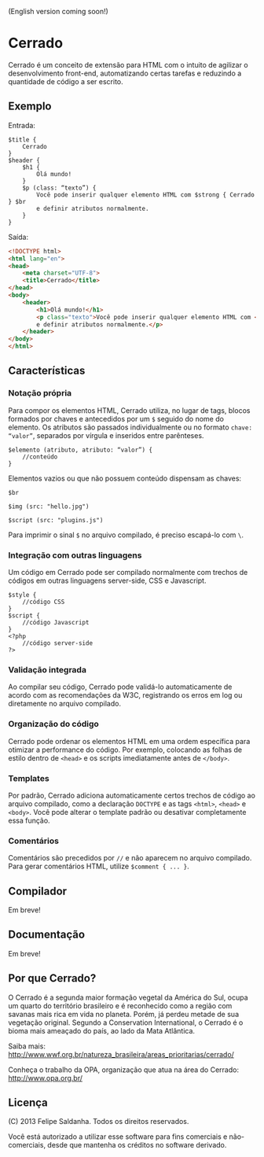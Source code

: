 (English version coming soon!)

Cerrado
=======

Cerrado é um conceito de extensão para HTML com o intuito de agilizar o desenvolvimento front-end, automatizando certas tarefas e reduzindo a quantidade de código a ser escrito.

Exemplo
-------

Entrada:

	$title {
		Cerrado
	}
	$header {
		$h1 {
			Olá mundo!
		}
		$p (class: “texto”) {
			Você pode inserir qualquer elemento HTML com $strong { Cerrado } $br
			e definir atributos normalmente.
		}
	}

Saída:

```html
<!DOCTYPE html>
<html lang="en">
<head>
	<meta charset="UTF-8">
	<title>Cerrado</title>
</head>
<body>
	<header>
		<h1>Olá mundo!</h1>
		<p class="texto">Você pode inserir qualquer elemento HTML com <strong>Cerrado</strong><br>
		e definir atributos normalmente.</p>
	</header>
</body>
</html>
```
	
Características
---------------

### Notação própria

Para compor os elementos HTML, Cerrado utiliza, no lugar de tags, blocos formados por chaves e antecedidos por um `$` seguido do nome do elemento. Os atributos são passados individualmente ou no formato `chave: “valor”`, separados por vírgula e inseridos entre parênteses.

	$elemento (atributo, atributo: “valor”) {
		//conteúdo
	}
	
Elementos vazios ou que não possuem conteúdo dispensam as chaves:

`$br`

`$img (src: "hello.jpg")`

`$script (src: "plugins.js")`

Para imprimir o sinal `$` no arquivo compilado, é preciso escapá-lo com `\`.

### Integração com outras linguagens

Um código em Cerrado pode ser compilado normalmente com trechos de códigos em outras linguagens server-side, CSS e Javascript.

	$style {
		//código CSS
	}
	$script {
		//código Javascript
	}
	<?php
		//código server-side
	?>

### Validação integrada

Ao compilar seu código, Cerrado pode validá-lo automaticamente de acordo com as recomendações da W3C, registrando os erros em log ou diretamente no arquivo compilado.

### Organização do código

Cerrado pode ordenar os elementos HTML em uma ordem específica para otimizar a performance do código. Por exemplo, colocando as folhas de estilo dentro de `<head>` e os scripts imediatamente antes de `</body>`.

### Templates

Por padrão, Cerrado adiciona automaticamente certos trechos de código ao arquivo compilado, como a declaração `DOCTYPE` e as tags `<html>`, `<head>` e `<body>`. Você pode alterar o template padrão ou desativar completamente essa função.

### Comentários

Comentários são precedidos por `//` e não aparecem no arquivo compilado. Para gerar comentários HTML, utilize `$comment { ... }`.

Compilador
----------

Em breve!

Documentação
------------

Em breve!

Por que Cerrado?
----------------

O Cerrado é a segunda maior formação vegetal da América do Sul, ocupa um quarto do território brasileiro e é reconhecido como a região com savanas mais rica em vida no planeta. Porém, já perdeu metade de sua vegetação original. Segundo a Conservation International, o Cerrado é o bioma mais ameaçado do país, ao lado da Mata Atlântica.

Saiba mais: http://www.wwf.org.br/natureza_brasileira/areas_prioritarias/cerrado/

Conheça o trabalho da OPA, organização que atua na área do Cerrado: http://www.opa.org.br/

Licença
-------

(C) 2013 Felipe Saldanha. Todos os direitos reservados.

Você está autorizado a utilizar esse software para fins comerciais e não-comerciais, desde que mantenha os créditos no software derivado.